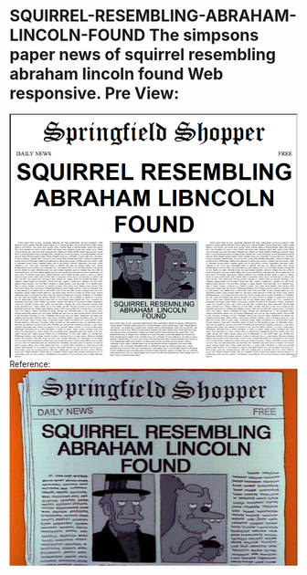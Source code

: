 # SQUIRREL-RESEMBLING-ABRAHAM-LINCOLN-FOUND The simpsons paper news of squirrel resembling abraham lincoln found Web responsive. Pre View:
<img src="./img/readme1.png" alt="image of the page"> Reference:
<img src="./img/Referencia.jpg" alt="image of reference">